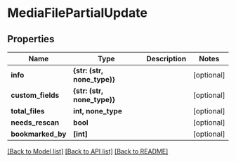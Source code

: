 # MediaFilePartialUpdate


## Properties

Name | Type | Description | Notes
------------ | ------------- | ------------- | -------------
**info** | **{str: (str, none_type)}** |  | [optional] 
**custom_fields** | **{str: (str, none_type)}** |  | [optional] 
**total_files** | **int, none_type** |  | [optional] 
**needs_rescan** | **bool** |  | [optional] 
**bookmarked_by** | **[int]** |  | [optional] 

[[Back to Model list]](../#documentation-for-models) [[Back to API list]](../#documentation-for-api-endpoints) [[Back to README]](../)



